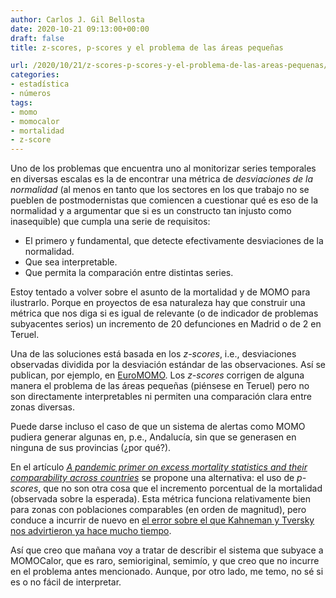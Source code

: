 ```yaml
---
author: Carlos J. Gil Bellosta
date: 2020-10-21 09:13:00+00:00
draft: false
title: z-scores, p-scores y el problema de las áreas pequeñas

url: /2020/10/21/z-scores-p-scores-y-el-problema-de-las-areas-pequenas/
categories:
- estadística
- números
tags:
- momo
- momocalor
- mortalidad
- z-score
---
```


Uno de los problemas que encuentra uno al monitorizar series temporales en diversas escalas es la de encontrar una métrica de _desviaciones de la normalidad_ (al menos en tanto que los sectores en los que trabajo no se pueblen de postmodernistas que comiencen a cuestionar qué es eso de la normalidad y a argumentar que si es un constructo tan injusto como inasequible) que cumpla una serie de requisitos:

* El primero y fundamental, que detecte efectivamente desviaciones de la normalidad.
* Que sea interpretable.
* Que permita la comparación entre distintas series.

Estoy tentado a volver sobre el asunto de la mortalidad y de MOMO para ilustrarlo. Porque en proyectos de esa naturaleza hay que construir una métrica que nos diga si es igual de relevante (o de indicador de problemas subyacentes serios) un incremento de 20 defunciones en Madrid o de 2 en Teruel.

Una de las soluciones está basada en los _z-scores_, i.e., desviaciones observadas dividida por la desviación estándar de las observaciones. Así se publican, por ejemplo, en [EuroMOMO](https://euromomo.eu/graphs-and-maps/#z-scores-by-country). Los _z-scores_ corrigen de alguna manera el problema de las áreas pequeñas (piénsese en Teruel) pero no son directamente interpretables ni permiten una comparación clara entre zonas diversas.

Puede darse incluso el caso de que un sistema de alertas como MOMO pudiera generar algunas en, p.e., Andalucía, sin que se generasen en ninguna de sus provincias (¿por qué?).

En el artículo _[A pandemic primer on excess mortality statistics and their comparability across countries](https://ourworldindata.org/covid-excess-mortality)_ se propone una alternativa: el uso de _p-scores_, que no son otra cosa que el incremento porcentual de la mortalidad (observada sobre la esperada). Esta métrica funciona relativamente bien para zonas con poblaciones comparables (en orden de magnitud), pero conduce a incurrir de nuevo en [el error sobre el que Kahneman y Tversky nos advirtieron ya hace mucho tiempo](https://es.wikipedia.org/wiki/Insensibilidad_al_tama%C3%B1o_de_la_muestra).

Así que creo que mañana voy a tratar de describir el sistema que subyace a MOMOCalor, que es raro, semioriginal, semimío, y que creo que no incurre en el problema antes mencionado. Aunque, por otro lado, me temo, no sé si es o no fácil de interpretar.